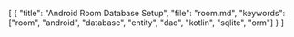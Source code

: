 [
  {
    "title": "Android Room Database Setup",
    "file": "room.md",
    "keywords": ["room", "android", "database", "entity", "dao", "kotlin", "sqlite", "orm"]
  }
]